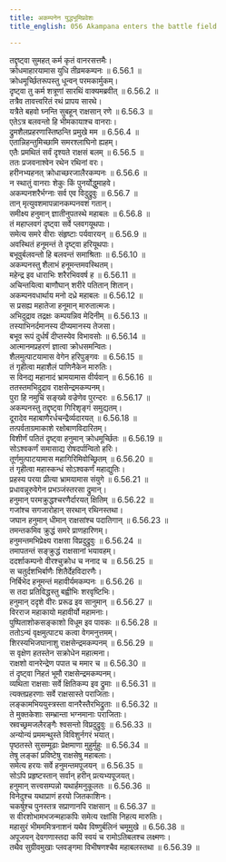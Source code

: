 ```yaml
---
title: अकम्पनेन युद्धभूमिप्रवेशः
title_english: 056 Akampana enters the battle field

---
```

<div class="audioEmbed"  caption="श्रीराम-हरिसीताराममूर्ति-घनपाठिभ्यां वचनम्" src="https://archive.org/download/Ramayana-recitation-Sriram-harisItArAmamUrti-Ghanapaati-v2/Kanda_6/Kanda_6_YK-056-Akampana_enters_the_battle-field__0.mp3"></div>

तद्दृष्ट्वा सुमहत् कर्म कृतं वानरसत्तमैः।  
क्रोधमाहारयामास युधि तीव्रमकम्पनः ॥ 6.56.1 ॥   
क्रोधमूर्च्छितरूपस्तु धून्वन् परमकार्मुकम्।  
दृष्ट्वा तु कर्म शत्रूणां सारथिं वाक्यमब्रवीत् ॥ 6.56.2 ॥   
तत्रैव तावत्त्वरितं रथं प्रापय सारथे।  
यत्रैते बहवो घ्नन्ति सुबहून् राक्षसान् रणे ॥ 6.56.3 ॥   
एतेऽत्र बलवन्तो हि भीमकायाश्च वानराः।  
द्रुमशैलप्रहरणास्तिष्ठन्ति प्रमुखे मम ॥ 6.56.4 ॥   
एतान्निहन्तुमिच्छामि समरश्लाघिनो ह्यहम्।  
एतैः प्रमथितं सर्वं दृश्यते राक्षसं बलम् ॥ 6.56.5 ॥   
ततः प्रजवनाश्वेन रथेन रथिनां वरः।  
हरीनभ्यहनत् क्रोधाच्छरजालैरकम्पनः ॥ 6.56.6 ॥   
न स्थातुं वानराः शेकुः किं पुनर्योद्धुमाहवे।  
अकम्पनशरैर्भग्नाः सर्व एव विदुद्रुवुः ॥ 6.56.7 ॥   
तान् मृत्युवशमापन्नानकम्पनवशं गतान्।  
समीक्ष्य हनुमान् ज्ञातीनुपतस्थे महाबलः ॥ 6.56.8 ॥   
तं महाप्लवगं दृष्ट्वा सर्वे प्लवगयूथपाः।  
समेत्य समरे वीराः संहृष्टाः पर्यवारयन् ॥ 6.56.9 ॥   
अवस्थितं हनूमन्तं ते दृष्ट्वा हरियूथपाः।  
बभूवुर्बलवन्तो हि बलवन्तं समाश्रिताः ॥ 6.56.10 ॥   
अकम्पनस्तु शैलाभं हनूमन्तमवस्थितम्।  
महेन्द्र इव धाराभिः शरैरभिववर्ष ह ॥ 6.56.11 ॥   
अचिन्तयित्वा बाणौघान् शरीरे पतितान् शितान्।  
अकम्पनवधार्थाय मनो दध्रे महाबलः ॥ 6.56.12 ॥   
स प्रसह्य महातेजा हनूमान् मारुतात्मजः।  
अभिदुद्राव तद्रक्षः कम्पयन्निव मेदिनीम् ॥ 6.56.13 ॥   
तस्याभिनर्दमानस्य दीप्यमानस्य तेजसा।  
बभूव रूपं दुर्धर्षं दीप्तस्येव विभावसोः ॥ 6.56.14 ॥   
आत्मानमप्रहरणं ज्ञात्वा क्रोधसमन्वितः।  
शैलमुत्पाटयामास वेगेन हरिपुङ्गवः ॥ 6.56.15 ॥   
तं गृहीत्वा महाशैलं पाणिनैकेन मारुतिः।  
स विनद्य महानादं भ्रामयामास वीर्यवान् ॥ 6.56.16 ॥   
ततस्तमभिदुद्राव राक्षसेन्द्रमकम्पनम्।  
पुरा हि नमुचिं सङ्ख्ये वज्रेणेव पुरन्दरः ॥ 6.56.17 ॥   
अकम्पनस्तु तद्दृष्ट्वा गिरिशृङ्गं समुद्यतम्।  
दूरादेव महाबाणैरर्धचन्द्रैर्व्यदारयत् ॥ 6.56.18 ॥   
तत्पर्वताग्रमाकाशे रक्षोबाणविदारितम्।  
विशीर्णं पतितं दृष्ट्वा हनुमान् क्रोधमूर्च्छितः ॥ 6.56.19 ॥   
सोऽश्वकर्णं समासाद्य रोषदर्पान्वितो हरिः।  
तूर्णमुत्पाटयामास महागिरिमिवोच्छ्रितम् ॥ 6.56.20 ॥   
तं गृहीत्वा महास्कन्धं सोऽश्वकर्णं महाद्युतिः।  
प्रहस्य परया प्रीत्या भ्रामयामास संयुगे ॥ 6.56.21 ॥   
प्रधावन्नूरुवेगेन प्रभञ्जंस्तरसा द्रुमान्।  
हनुमान् परमक्रुद्धश्चरणैर्दारयत् क्षितिम् ॥ 6.56.22 ॥   
गजांश्च सगजारोहान् सरथान् रथिनस्तथा।  
जघान हनुमान् धीमान् राक्षसांश्च पदातिगान् ॥ 6.56.23 ॥   
तमन्तकमिव क्रुद्धं समरे प्राणहारिणम्।  
हनुमन्तमभिप्रेक्ष्य राक्षसा विप्रदुद्रुवुः ॥ 6.56.24 ॥   
तमापतन्तं सङ्क्रुद्धं राक्षसानां भयावहम्।  
ददर्शाकम्पनो वीरश्चुक्रोध च ननाद च ॥ 6.56.25 ॥   
स चतुर्दशभिर्बाणैः शितैर्देहविदारणैः।  
निर्बिभेद हनूमन्तं महावीर्यमकम्पनः ॥ 6.56.26 ॥   
स तदा प्रतिविद्धस्तु बह्वीभिः शरवृष्टिभिः।  
हनुमान् ददृशे वीरः प्ररूढ इव सानुमान् ॥ 6.56.27 ॥   
विरराज महाकायो महावीर्यो महामनाः।  
पुष्पिताशोकसङ्काशो विधूम इव पावकः ॥ 6.56.28 ॥   
ततोऽन्यं वृक्षमुत्पाट्य कत्वा वेगमनुत्तमम्।  
शिरस्यभिजघानाशु राक्षसेन्द्रमकम्पनम् ॥ 6.56.29 ॥   
स वृक्षेण हतस्तेन सक्रोधेन महात्मना।  
राक्षशो वानरेन्द्रेण पपात च ममार च ॥ 6.56.30 ॥   
तं दृष्ट्वा निहतं भूमौ राक्षसेन्द्रमकम्पनम्।  
व्यथिता राक्षसाः सर्वे क्षितिकम्प इव द्रुमाः ॥ 6.56.31 ॥   
त्यक्तप्रहरणाः सर्वे राक्षसास्ते पराजिताः।  
लङ्कामभिययुस्त्रस्ता वानरैस्तैरभिद्रुताः ॥ 6.56.32 ॥   
ते मुक्तकेशाः सम्भ्रान्ता भग्नमानाः पराजिताः।  
स्रवच्छ्रमजलैरङ्गैः श्वसन्तो विप्रदुद्रुवुः ॥ 6.56.33 ॥   
अन्योन्यं प्रममन्थुस्ते विविशुर्नगरं भयात्।  
पृष्ठतस्ते सुसम्मूढाः प्रेक्षमाणा मुहुर्मुहुः ॥ 6.56.34 ॥   
तेषु लङ्कां प्रविष्टेषु राक्षसेषु महाबलाः।  
समेत्य हरयः सर्वे हनुमन्तमपूजयन् ॥ 6.56.35 ॥   
सोऽपि प्रहृष्टस्तान् सर्वान् हरीन् प्रत्यभ्यपूजयत्।  
हनुमान् सत्त्वसम्पन्नो यथार्हमनुकूलतः ॥ 6.56.36 ॥   
विनेदुश्च यथाप्राणं हरयो जितकाशिनः।  
चकर्षुश्च पुनस्तत्र सप्राणानपि राक्षसान् ॥ 6.56.37 ॥   
स वीरशोभामभजन्महाकपिः समेत्य रक्षांसि निहत्य मारुतिः।  
महासुरं भीमममित्रनाशनं यथैव विष्णुर्बलिनं चमूमुखे ॥ 6.56.38 ॥   
अपूजयन् देवगणास्तदा कपिं स्वयं च रामोऽतिबलश्च लक्ष्मणः।  
तथैव सुग्रीवमुखाः प्लवङ्गमा विभीषणश्चैव महाबलस्तथा ॥ 6.56.39 ॥   